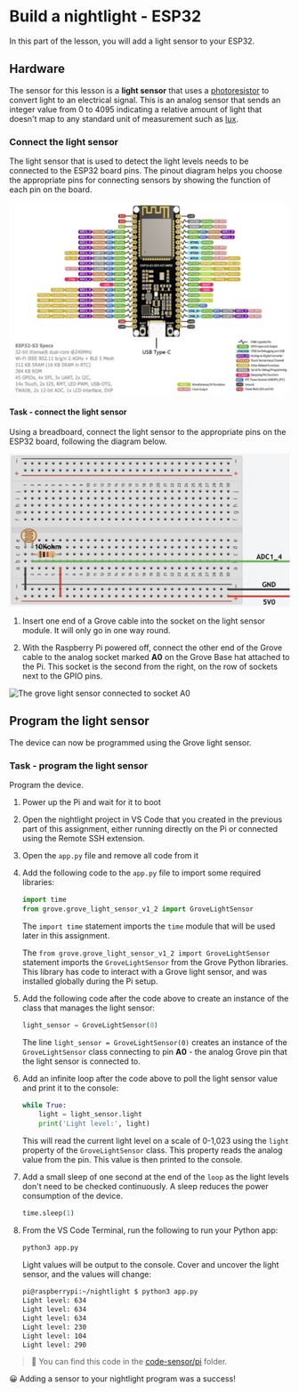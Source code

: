 # Build a nightlight - ESP32

In this part of the lesson, you will add a light sensor to your ESP32.

## Hardware

The sensor for this lesson is a **light sensor** that uses a [photoresistor](https://wikipedia.org/wiki/Photodiode) to convert light to an electrical signal. This is an analog sensor that sends an integer value from 0 to 4095 indicating a relative amount of light that doesn't map to any standard unit of measurement such as [lux](https://wikipedia.org/wiki/Lux).

### Connect the light sensor

The light sensor that is used to detect the light levels needs to be connected to the ESP32 board pins. The pinout diagram helps you choose the appropriate pins for connecting sensors by showing the function of each pin on the board.

![ESP32 pinout](../../../images/esp32-pinout.png)

#### Task - connect the light sensor

Using a breadboard, connect the light sensor to the appropriate pins on the ESP32 board, following the diagram below.

![A light sensor](../../../images/esp32-photoresistor.png)







1. Insert one end of a Grove cable into the socket on the light sensor module. It will only go in one way round.

1. With the Raspberry Pi powered off, connect the other end of the Grove cable to the analog socket marked **A0** on the Grove Base hat attached to the Pi. This socket is the second from the right, on the row of sockets next to the GPIO pins.

![The grove light sensor connected to socket A0](../../../images/pi-light-sensor.png)

## Program the light sensor

The device can now be programmed using the Grove light sensor.

### Task - program the light sensor

Program the device.

1. Power up the Pi and wait for it to boot

1. Open the nightlight project in VS Code that you created in the previous part of this assignment, either running directly on the Pi or connected using the Remote SSH extension.

1. Open the `app.py` file and remove all code from it

1. Add the following code to the `app.py` file to import some required libraries:

    ```python
    import time
    from grove.grove_light_sensor_v1_2 import GroveLightSensor
    ```

    The `import time` statement imports the `time` module that will be used later in this assignment.

    The `from grove.grove_light_sensor_v1_2 import GroveLightSensor` statement imports the `GroveLightSensor` from the Grove Python libraries. This library has code to interact with a Grove light sensor, and was installed globally during the Pi setup.

1. Add the following code after the code above to create an instance of the class that manages the light sensor:

    ```python
    light_sensor = GroveLightSensor(0)
    ```

    The line `light_sensor = GroveLightSensor(0)` creates an instance of the `GroveLightSensor` class connecting to pin **A0** - the analog Grove pin that the light sensor is connected to.

1. Add an infinite loop after the code above to poll the light sensor value and print it to the console:

    ```python
    while True:
        light = light_sensor.light
        print('Light level:', light)
    ```

    This will read the current light level on a scale of 0-1,023 using the `light` property of the `GroveLightSensor` class. This property reads the analog value from the pin. This value is then printed to the console.

1. Add a small sleep of one second at the end of the `loop` as the light levels don't need to be checked continuously. A sleep reduces the power consumption of the device.

    ```python
    time.sleep(1)
    ```

1. From the VS Code Terminal, run the following to run your Python app:

    ```sh
    python3 app.py
    ```

    Light values will be output to the console. Cover and uncover the light sensor, and the values will change:

    ```output
    pi@raspberrypi:~/nightlight $ python3 app.py 
    Light level: 634
    Light level: 634
    Light level: 634
    Light level: 230
    Light level: 104
    Light level: 290
    ```

> 💁 You can find this code in the [code-sensor/pi](code-sensor/pi) folder.

😀 Adding a sensor to your nightlight program was a success!
